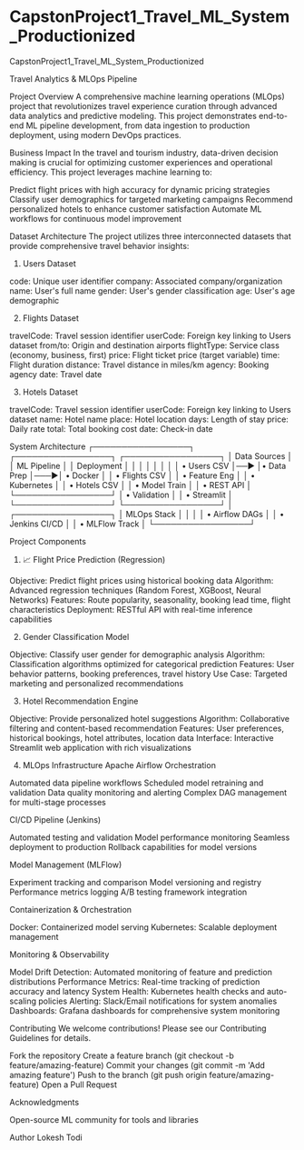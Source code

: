 # CapstonProject1_Travel_ML_System_Productionized
CapstonProject1_Travel_ML_System_Productionized

Travel Analytics & MLOps Pipeline

Project Overview
A comprehensive machine learning operations (MLOps) project that revolutionizes travel experience curation through advanced data analytics and predictive modeling. This project demonstrates end-to-end ML pipeline development, from data ingestion to production deployment, using modern DevOps practices.

Business Impact
In the travel and tourism industry, data-driven decision making is crucial for optimizing customer experiences and operational efficiency. This project leverages machine learning to:

Predict flight prices with high accuracy for dynamic pricing strategies
Classify user demographics for targeted marketing campaigns
Recommend personalized hotels to enhance customer satisfaction
Automate ML workflows for continuous model improvement

Dataset Architecture
The project utilizes three interconnected datasets that provide comprehensive travel behavior insights:

1. Users Dataset

code: Unique user identifier
company: Associated company/organization
name: User's full name
gender: User's gender classification
age: User's age demographic

2. Flights Dataset

travelCode: Travel session identifier
userCode: Foreign key linking to Users dataset
from/to: Origin and destination airports
flightType: Service class (economy, business, first)
price: Flight ticket price (target variable)
time: Flight duration
distance: Travel distance in miles/km
agency: Booking agency
date: Travel date

3. Hotels Dataset

travelCode: Travel session identifier
userCode: Foreign key linking to Users dataset
name: Hotel name
place: Hotel location
days: Length of stay
price: Daily rate
total: Total booking cost
date: Check-in date

System Architecture
┌─────────────────┐    ┌─────────────────┐    ┌─────────────────┐
│   Data Sources  │    │   ML Pipeline   │    │   Deployment    │
│                 │    │                 │    │                 │
│ • Users CSV     │──▶ │• Data Prep     │───▶│ • Docker        │
│ • Flights CSV   │    │ • Feature Eng   │    │ • Kubernetes    │
│ • Hotels CSV    │    │ • Model Train   │    │ • REST API      │
└─────────────────┘    │ • Validation    │    │ • Streamlit     │
                       └─────────────────┘    └─────────────────┘
                                │
                       ┌─────────────────┐
                       │   MLOps Stack   │
                       │                 │
                       │ • Airflow DAGs  │
                       │ • Jenkins CI/CD │
                       │ • MLFlow Track  │
                       └─────────────────┘

Project Components

1. 📈 Flight Price Prediction (Regression)

Objective: Predict flight prices using historical booking data
Algorithm: Advanced regression techniques (Random Forest, XGBoost, Neural Networks)
Features: Route popularity, seasonality, booking lead time, flight characteristics
Deployment: RESTful API with real-time inference capabilities

2. Gender Classification Model

Objective: Classify user gender for demographic analysis
Algorithm: Classification algorithms optimized for categorical prediction
Features: User behavior patterns, booking preferences, travel history
Use Case: Targeted marketing and personalized recommendations

3. Hotel Recommendation Engine

Objective: Provide personalized hotel suggestions
Algorithm: Collaborative filtering and content-based recommendation
Features: User preferences, historical bookings, hotel attributes, location data
Interface: Interactive Streamlit web application with rich visualizations

4. MLOps Infrastructure
Apache Airflow Orchestration

Automated data pipeline workflows
Scheduled model retraining and validation
Data quality monitoring and alerting
Complex DAG management for multi-stage processes

CI/CD Pipeline (Jenkins)

Automated testing and validation
Model performance monitoring
Seamless deployment to production
Rollback capabilities for model versions

Model Management (MLFlow)

Experiment tracking and comparison
Model versioning and registry
Performance metrics logging
A/B testing framework integration

Containerization & Orchestration

Docker: Containerized model serving
Kubernetes: Scalable deployment management

 
Monitoring & Observability

Model Drift Detection: Automated monitoring of feature and prediction distributions
Performance Metrics: Real-time tracking of prediction accuracy and latency
System Health: Kubernetes health checks and auto-scaling policies
Alerting: Slack/Email notifications for system anomalies
Dashboards: Grafana dashboards for comprehensive system monitoring

Contributing
We welcome contributions! Please see our Contributing Guidelines for details.

Fork the repository
Create a feature branch (git checkout -b feature/amazing-feature)
Commit your changes (git commit -m 'Add amazing feature')
Push to the branch (git push origin feature/amazing-feature)
Open a Pull Request

Acknowledgments

Open-source ML community for tools and libraries

Author
Lokesh Todi
